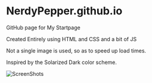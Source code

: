 # NerdyPepper.github.io
GitHub page for My Startpage

Created Entirely using HTML and CSS and a bit of JS

Not a single image is used, so as to speed up load times.

Inspired by the Solarized Dark color scheme.

![ScreenShots](http://imgur.com/a/z8cMH)
